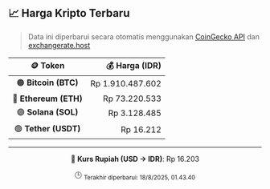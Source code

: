 

<!-- HARGA_KRIPTO -->
## 📈 Harga Kripto Terbaru

> Data ini diperbarui secara otomatis menggunakan [CoinGecko API](https://www.coingecko.com/) dan [exchangerate.host](https://exchangerate.host/)

<div align="center">

| 🪙 Token | 💰 Harga (IDR) |
|:------:|---------------:|
| 🟠 **Bitcoin (BTC)**   | Rp 1.910.487.602 |
| 🔵 **Ethereum (ETH)**  | Rp 73.220.533 |
| 🟣 **Solana (SOL)**    | Rp 3.128.485 |
| 🟢 **Tether (USDT)**   | Rp 16.212 |

---

💱 **Kurs Rupiah (USD → IDR)**: Rp 16.203

🕒 <sub>Terakhir diperbarui: 18/8/2025, 01.43.40</sub>

</div>
<!-- /HARGA_KRIPTO -->